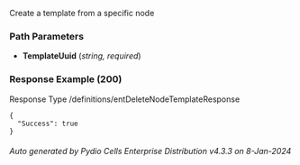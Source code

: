 






 
Create a template from a specific node  


### Path Parameters

 - **TemplateUuid** (_string, required_) 




### Response Example (200)
Response Type /definitions/entDeleteNodeTemplateResponse

```
{
  "Success": true
}
```




###### Auto generated by Pydio Cells Enterprise Distribution v4.3.3 on 8-Jan-2024
